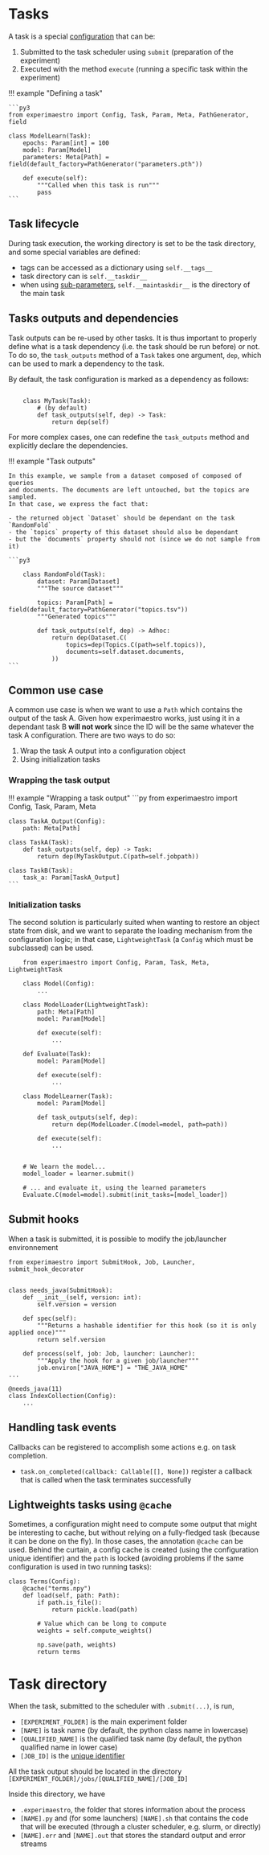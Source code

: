 # Tasks

A task is a special [configuration](./config.md) that can be:

1. Submitted to the task scheduler using `submit` (preparation of the experiment)
1. Executed with the method `execute` (running a specific task within the experiment)

!!! example "Defining a task"

    ```py3
    from experimaestro import Config, Task, Param, Meta, PathGenerator, field

    class ModelLearn(Task):
        epochs: Param[int] = 100
        model: Param[Model]
        parameters: Meta[Path] = field(default_factory=PathGenerator("parameters.pth"))

        def execute(self):
            """Called when this task is run"""
            pass
    ```

## Task lifecycle

During task execution, the working directory is set to be the task directory,
and some special variables are defined:

- tags can be accessed as a dictionary using `self.__tags__`
- task directory can is `self.__taskdir__`
- when using [sub-parameters](./config.md#sub-parameters), `self.__maintaskdir__` is the directory of the main task


## Tasks outputs and dependencies

Task outputs can be re-used by other tasks. It is thus important
to properly define what is a task dependency (i.e. the task
should be run before) or not. To do so, the `task_outputs` method
of a `Task` takes one argument, `dep`, which can be used to mark a dependency
to the task.

By default, the task configuration is marked as a dependency as follows:

```py3

    class MyTask(Task):
        # (by default)
        def task_outputs(self, dep) -> Task:
            return dep(self)
```

For more complex cases, one can redefine the `task_outputs` method
and explicitly declare the dependencies.


!!! example "Task outputs"

    In this example, we sample from a dataset composed of composed of queries
    and documents. The documents are left untouched, but the topics are sampled.
    In that case, we express the fact that:

    - the returned object `Dataset` should be dependant on the task `RandomFold`
    - the `topics` property of this dataset should also be dependant
    - but the `documents` property should not (since we do not sample from it)

    ```py3

        class RandomFold(Task):
            dataset: Param[Dataset]
            """The source dataset"""

            topics: Param[Path] = field(default_factory=PathGenerator("topics.tsv"))
            """Generated topics"""

            def task_outputs(self, dep) -> Adhoc:
                return dep(Dataset.C(
                    topics=dep(Topics.C(path=self.topics)),
                    documents=self.dataset.documents,
                ))
    ```

## Common use case

A common use case is when we want to use a `Path` which contains the output of
the task A. Given how experimaestro works, just using it in a dependant task B
**will not work** since the ID will be the same whatever the task A
configuration. There are two ways to do so:

1. Wrap the task A output into a configuration object
2. Using initialization tasks


### Wrapping the task output

!!! example "Wrapping a task output"
    ```py
    from experimaestro import Config, Task, Param, Meta

    class TaskA_Output(Config):
        path: Meta[Path]

    class TaskA(Task):
        def task_outputs(self, dep) -> Task:
            return dep(MyTaskOutput.C(path=self.jobpath))

    class TaskB(Task):
        task_a: Param[TaskA_Output]
    ```

### Initialization tasks

The second solution is particularly suited when wanting to restore an object
state from disk, and we want to separate the loading mechanism from the
configuration logic; in that case, `LightweightTask` (a `Config` which must be
subclassed) can be used.


```py3
    from experimaestro import Config, Param, Task, Meta, LightweightTask

    class Model(Config):
        ...

    class ModelLoader(LightweightTask):
        path: Meta[Path]
        model: Param[Model]

        def execute(self):
            ...

    def Evaluate(Task):
        model: Param[Model]

        def execute(self):
            ...

    class ModelLearner(Task):
        model: Param[Model]

        def task_outputs(self, dep):
            return dep(ModelLoader.C(model=model, path=path))

        def execute(self):
            ...


    # We learn the model...
    model_loader = learner.submit()

    # ... and evaluate it, using the learned parameters
    Evaluate.C(model=model).submit(init_tasks=[model_loader])
```



## Submit hooks

When a task is submitted, it is possible to modify the job/launcher environnement

```py3
from experimaestro import SubmitHook, Job, Launcher, submit_hook_decorator


class needs_java(SubmitHook):
    def __init__(self, version: int):
        self.version = version

    def spec(self):
        """Returns a hashable identifier for this hook (so it is only applied once)"""
        return self.version

    def process(self, job: Job, launcher: Launcher):
        """Apply the hook for a given job/launcher"""
        job.environ["JAVA_HOME"] = "THE_JAVA_HOME"
...

@needs_java(11)
class IndexCollection(Config):
    ...
```

## Handling task events

Callbacks can be registered to accomplish some actions e.g. on task completion.

- `task.on_completed(callback: Callable[[], None])` register a callback that is
  called when the task terminates successfully

## Lightweights tasks using `@cache`

Sometimes, a configuration might need to compute some output that might be interesting to cache, but without relying on a fully-fledged task (because it can be done on the fly). In those cases, the annotation `@cache` can be used. Behind the curtain, a config cache is created (using the configuration unique identifier) and the `path` is locked (avoiding problems if the same configuration is used in two running tasks):

```py3
class Terms(Config):
    @cache("terms.npy")
    def load(self, path: Path):
        if path.is_file():
            return pickle.load(path)

        # Value which can be long to compute
        weights = self.compute_weights()

        np.save(path, weights)
        return terms
```

# Task directory

When the task, submitted to the scheduler with `.submit(...)`,  is run,

- `[EXPERIMENT_FOLDER]` is the main experiment folder
- `[NAME]` is task name (by default, the python class name in lowercase)
- `[QUALIFIED_NAME]` is the qualified task name (by default, the python
  qualified name in lower case)
- `[JOB_ID]` is the [unique identifier](./config.md#configuration-identifiers)


All the task output should be located in the directory
`[EXPERIMENT_FOLDER]/jobs/[QUALIFIED_NAME]/[JOB_ID]`


Inside this directory, we have

- `.experimaestro`, the folder that stores information about the process
- `[NAME].py` and (for some launchers) `[NAME].sh`  that contains the code that will be executed (through a cluster
  scheduler, e.g. slurm, or directly)
- `[NAME].err` and `[NAME].out` that stores the standard output and error
  streams
